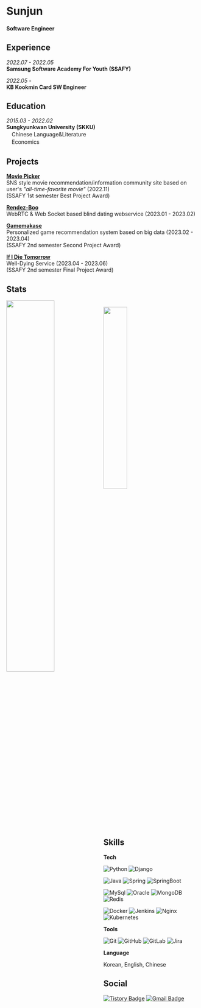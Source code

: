 # Sunjun
#### Software Engineer

## Experience
*2022.07 - 2022.05*
<br>
**Samsung Software Academy For Youth (SSAFY)**


*2022.05 -*
<br>
**KB Kookmin Card SW Engineer**

## Education
*2015.03 - 2022.02*
<br>
**Sungkyunkwan University (SKKU)**
<br>
　Chinese Language&Literature
<br>
　Economics

## Projects

[**Movie Picker**](https://github.com/Bluuubery/Movie-Picker)  
SNS style movie recommendation/information community site based on user's *"all-time-favorite movie"* (2022.11)   
(SSAFY 1st semester Best Project Award)

[**Rendez-Boo**](https://github.com/Bluuubery/Rendez-Boo)  
WebRTC & Web Socket based blind dating webservice (2023.01 - 2023.02)

[**Gamemakase**](https://github.com/Bluuubery/gamemakase)  
Personalized game recommendation system based on big data (2023.02 - 2023.04)   
(SSAFY 2nd semester Second Project Award)

[**If I Die Tomorrow**](https://github.com/Bluuubery/If-I-die-tomorrow)  
Well-Dying Service (2023.04 - 2023.06)   
(SSAFY 2nd semester Final Project Award)

## Stats

<img align='left' width='50%' src="https://github-readme-stats.vercel.app/api?username=Bluuubery&show_icons=true&theme=swift">
<br>
<img align='center' width='35%' src="http://mazassumnida.wtf/api/v2/generate_badge?boj=readingdesk">

## Skills
**Tech**

![Python](https://img.shields.io/badge/python-3670A0?style=for-the-badge&logo=python&logoColor=ffdd54)
![Django](https://img.shields.io/badge/django-%23092E20.svg?style=for-the-badge&logo=django&logoColor=white)

![Java](https://img.shields.io/badge/Java-007396.svg?style=for-the-badge&logo=Java&logoColor=white)
![Spring](https://img.shields.io/badge/Spring-6DB33F.svg?style=for-the-badge&logo=Spring&logoColor=white)
![SpringBoot](https://img.shields.io/badge/SpringBoot-6DB33F.svg?style=for-the-badge&logo=SpringBoot&logoColor=white)


![MySql](https://img.shields.io/badge/MySQL-4479A1.svg?style=for-the-badge&logo=MySQL&logoColor=black)
![Oracle](https://img.shields.io/badge/OracleDB-D24939.svg?style=for-the-badge&logo=Oracle&logoColor=black)
![MongoDB](https://img.shields.io/badge/MongoDB-47A248.svg?style=for-the-badge&logo=MongoDB&logoColor=black)
![Redis](https://img.shields.io/badge/Redis-DC382D.svg?style=for-the-badge&logo=Redis&logoColor=black)

![Docker](https://img.shields.io/badge/Docker-2496ED.svg?style=for-the-badge&logo=Docker&logoColor=black)
![Jenkins](https://img.shields.io/badge/Jenkins-D24939.svg?style=for-the-badge&logo=Jenkins&logoColor=black)
![Nginx](https://img.shields.io/badge/Nginx-009639.svg?style=for-the-badge&logo=Nginx&logoColor=black)
![Kubernetes](https://img.shields.io/badge/Kubernetes-2496ED.svg?style=for-the-badge&logo=Kubernetes&logoColor=white)


**Tools**

![Git](https://img.shields.io/badge/git-%23F05033.svg?style=for-the-badge&logo=git&logoColor=white)
![GitHub](https://img.shields.io/badge/github-%23121011.svg?style=for-the-badge&logo=github&logoColor=white)
![GitLab](https://img.shields.io/badge/gitlab-%23181717.svg?style=for-the-badge&logo=gitlab&logoColor=white)
![Jira](https://img.shields.io/badge/Jira-0052CC.svg?style=for-the-badge&logo=Jira&logoColor=white)

**Language**

Korean, English, Chinese
## Social
[![Tistory Badge](https://img.shields.io/badge/Tistory-555263?style=for-the-badge&logo=Tistory&logoColor=white)](https://bluuubery.tistory.com/)
[![Gmail Badge](https://img.shields.io/badge/Gmail-D14836?style=for-the-badge&logo=Gmail&logoColor=white)](mailto:zephyr72836@gmail.com) 
 
